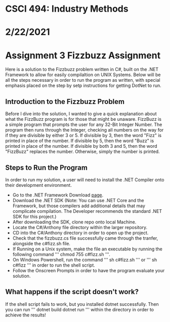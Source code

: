 # CSCI 494: Industry Methods
# 2/22/2021
# Assignment 3 Fizzbuzz Assignment

Here is a solution to the Fizzbuzz problem written in C#, built on the .NET Framework to allow for easily compilaltion on UNIX Systems. 
Below will be all the steps necessary in order to run the program as written, with special emphasis placed on the step by setp instructions for getting
DotNet to run. 

## Introduction to the Fizzbuzz Problem
Before I dive into the solution, I wanted to give a quick explanation about what the FizzBuzz program is for those that might be unaware. 
FizzBuzz is a simple program that prompts the user for any 32-Bit Integer Number. The program then runs through the Integer, checking all numbers on the way for if they are 
divisible by either 3 or 5. If divisible by 3, then the word "Fizz" is printed in place of the number. If divisible by 5, then the word "Buzz" is printed in place of the number.
If divisible by both 3 and 5, then the word "FizzBuzz" replaces the number. Otherwise, simply the number is printed. 

## Steps to Run the Program
In order to run my solution, a user will need to install the .NET Compiler onto their development environment. 

* Go to the .NET Framework Download [page](https://dotnet.microsoft.com/download). 
* Download the .NET SDK (Note: You can use .NET Core and the Framework, but those compilers add additional details that may complicate compilation. The Developer recommends the standard .NET SDK for this project.)
* After downloading the SDK, clone repo onto local Machine. 
* Locate the C#/Anthony file directory within the larger repository. 
* CD into the C#/Anthony directory in order to open up the project. 
* Check that the fizzbuzz.cs file successfully came through the tranfer, alongside the c#fizz.sh file. 
* If Running on a Unix system, make the file an executable by running the following command 
'''
chmod 755 c#fizz.sh
'''.
* On Windows Powershell, run the command 
''' 
sh c#fizz.sh 
''' 
or 
'''
sh c#fizz
''' in order to run the shell script.
* Follow the Onscreen Prompts in order to have the program evaluate your solution.  

## What happens if the script doesn't work? 
If the shell script fails to work, but you installed dotnet successfully. Then you can run
'''
dotnet build
dotnet run
''' 
within the directory in order to achieve the results! 

